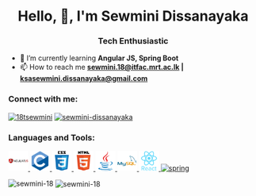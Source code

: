 <h1 align="center">Hello, 👋, I'm Sewmini Dissanayaka</h1>
<h3 align="center">Tech Enthusiastic</h3>

- 🌱 I’m currently learning **Angular JS, Spring Boot**
- 📫 How to reach me **sewmini.18@itfac.mrt.ac.lk | ksasewmini.dissanayaka@gmail.com**

<h3 align="left">Connect with me:</h3>
<p align="left">
<a href="https://twitter.com/18tsewmini" target="blank"><img align="center" src="https://cdn.jsdelivr.net/npm/simple-icons@3.0.1/icons/twitter.svg" alt="18tsewmini" height="30" width="40" /></a>
<a href="https://linkedin.com/in/sewmini-dissanayaka" target="blank"><img align="center" src="https://cdn.jsdelivr.net/npm/simple-icons@3.0.1/icons/linkedin.svg" alt="sewmini-dissanayaka" height="30" width="40" /></a>
</p>

<h3 align="left">Languages and Tools:</h3>
<p align="left"> <a href="https://angular.io" target="_blank"> <img src="https://raw.githubusercontent.com/devicons/devicon/master/icons/angularjs/angularjs-original-wordmark.svg" alt="angularjs" width="40" height="40"/> </a> <a href="https://www.cprogramming.com/" target="_blank"> <img src="https://raw.githubusercontent.com/devicons/devicon/master/icons/c/c-original.svg" alt="c" width="40" height="40"/> </a> <a href="https://www.w3schools.com/css/" target="_blank"> <img src="https://raw.githubusercontent.com/devicons/devicon/master/icons/css3/css3-original-wordmark.svg" alt="css3" width="40" height="40"/> </a> <a href="https://www.w3.org/html/" target="_blank"> <img src="https://raw.githubusercontent.com/devicons/devicon/master/icons/html5/html5-original-wordmark.svg" alt="html5" width="40" height="40"/> </a> <a href="https://www.java.com" target="_blank"> <img src="https://raw.githubusercontent.com/devicons/devicon/master/icons/java/java-original.svg" alt="java" width="40" height="40"/> </a> <a href="https://www.mysql.com/" target="_blank"> <img src="https://raw.githubusercontent.com/devicons/devicon/master/icons/mysql/mysql-original-wordmark.svg" alt="mysql" width="40" height="40"/> </a> <a href="https://reactjs.org/" target="_blank"> <img src="https://raw.githubusercontent.com/devicons/devicon/master/icons/react/react-original-wordmark.svg" alt="react" width="40" height="40"/> </a> <a href="https://spring.io/" target="_blank"> <img src="https://www.vectorlogo.zone/logos/springio/springio-icon.svg" alt="spring" width="40" height="40"/> </a> </p>

<p><img align="left" src="https://github-readme-stats.vercel.app/api/top-langs?username=sewmini-18&show_icons=true&locale=en&layout=compact" alt="sewmini-18" /></p>

<p>&nbsp;<img align="center" src="https://github-readme-stats.vercel.app/api?username=sewmini-18&show_icons=true&locale=en" alt="sewmini-18" /></p>


